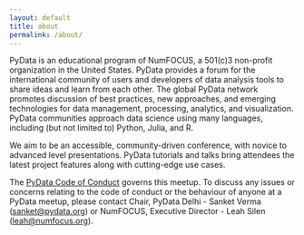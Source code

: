 ```yaml
---
layout: default
title: about
permalink: /about/
---
```


PyData is an educational program of NumFOCUS, a 501(c)3 non-profit organization
in the United States. PyData provides a forum for the international community
of users and developers of data analysis tools to share ideas and learn from
each other. The global PyData network promotes discussion of best practices,
new approaches, and emerging technologies for data management, processing,
analytics, and visualization. PyData communities approach data science using
many languages, including (but not limited to) Python, Julia, and R.

We aim to be an accessible, community-driven conference, with novice to advanced
level presentations. PyData tutorials and talks bring attendees the latest
project features along with cutting-edge use cases.

The [PyData Code of Conduct](https://pydata.org/code-of-conduct/) governs this
meetup. To discuss any issues or concerns relating to the code of conduct or
the behaviour of anyone at a PyData meetup, please contact Chair, PyData
Delhi - Sanket Verma ([sanket@pydata.org](mailto:sanket@pydata.org)) or NumFOCUS,
Executive Director - Leah Silen ([leah@numfocus.org](mailto:leah@numfocus.org)).
